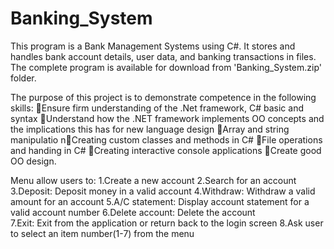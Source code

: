 # Banking_System

This program is a Bank Management Systems using C#. It stores and handles bank account details, user data, and banking transactions in files. The complete program is available for download from 'Banking_System.zip' folder.

The purpose of this project is to demonstrate competence in the following skills:
Ensure firm understanding of the .Net framework, C# basic and syntax
Understand how the .NET framework implements OO concepts and the implications this has for new language design
Array and string manipulatio
nCreating custom classes and methods in C#
File operations and handing in C#
Creating interactive console applications
Create good OO design.

Menu allow users to:
1.Create a new account
2.Search for an account 
3.Deposit: Deposit money in a valid account
4.Withdraw: Withdraw a valid amount for an account
5.A/C statement: Display account statement for a valid account number
6.Delete account: Delete the account  
7.Exit: Exit from the application or return back to the login screen
8.Ask user to select an item number(1-7) from the menu
